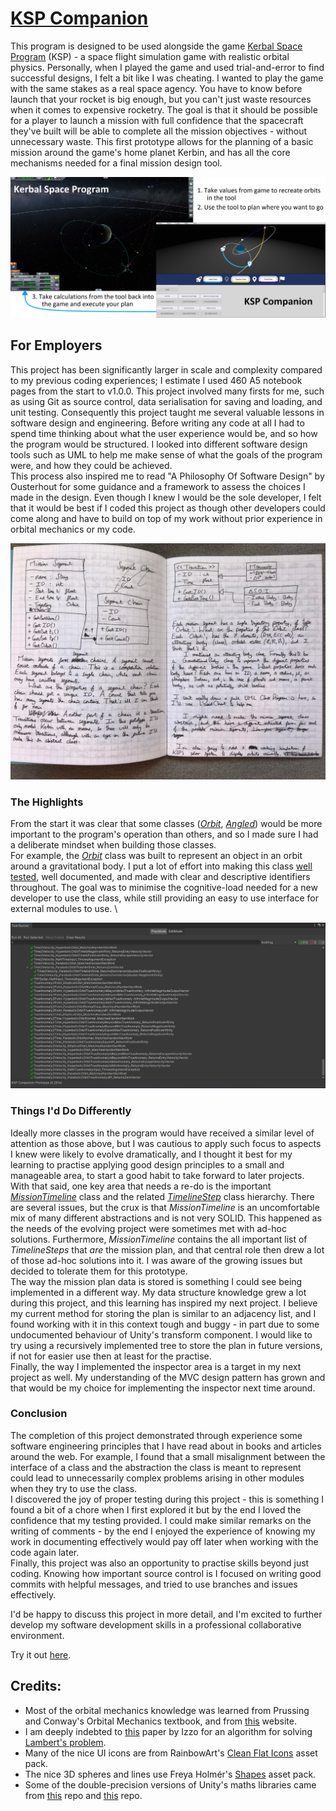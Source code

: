 # [KSP Companion](https://play.unity.com/mg/other/webgl-builds-148518)

This program is designed to be used alongside the game [Kerbal Space Program](https://en.wikipedia.org/wiki/Kerbal_Space_Program) (KSP) - a space flight simulation game with realistic orbital physics. Personally, when I played the game and used trial-and-error to find successful designs, I felt a bit like I was cheating. I wanted to play the game with the same stakes as a real space agency. You have to know before launch that your rocket is big enough, but you can't just waste resources when it comes to expensive rocketry. The goal is that it should be possible for a player to launch a mission with full confidence that the spacecraft they've built will be able to complete all the mission objectives - without unnecessary waste. This first prototype allows for the planning of a basic mission around the game's home planet Kerbin, and has all the core mechanisms needed for a final mission design tool.

![](/Other/Images/ToolScreenshot.png)

## For Employers
This project has been significantly larger in scale and complexity compared to my previous coding experiences; I estimate I used 460 A5 notebook pages from the start to v1.0.0. This project involved many firsts for me, such as using Git as source control, data serialisation for saving and loading, and unit testing. Consequently this project taught me several valuable lessons in software design and engineering. Before writing any code at all I had to spend time thinking about what the user experience would be, and so how the program would be structured. I looked into different software design tools such as UML to help me make sense of what the goals of the program were, and how they could be achieved. \
This process also inspired me to read "A Philosophy Of Software Design" by Ousterhout for some guidance and a framework to assess the choices I made in the design. Even though I knew I would be the sole developer, I felt that it would be best if I coded this project as though other developers could come along and have to build on top of my work without prior experience in orbital mechanics or my code. 

![](/Other/Images/NotebookUML.jpg)

### The Highlights
From the start it was clear that some classes ([_Orbit_](https://github.com/RobertJClose/KSP-Companion-Prototype/blob/921940345136123d4c88bd0b5804d151334a8ea3/Assets/KSP%20Companion/Scripts/Orbital%20Stuff/Orbit.cs), [_Angled_](https://github.com/RobertJClose/KSP-Companion-Prototype/blob/921940345136123d4c88bd0b5804d151334a8ea3/Assets/KSP%20Companion/Scripts/Utilities/Angled.cs)) would be more important to the program's operation than others, and so I made sure I had a deliberate mindset when building those classes. \
For example, the [_Orbit_](https://github.com/RobertJClose/KSP-Companion-Prototype/blob/921940345136123d4c88bd0b5804d151334a8ea3/Assets/KSP%20Companion/Scripts/Orbital%20Stuff/Orbit.cs) class was built to represent an object in an orbit around a gravitational body. I put a lot of effort into making this class [well tested](https://github.com/RobertJClose/KSP-Companion-Prototype/blob/921940345136123d4c88bd0b5804d151334a8ea3/Assets/Tests/Editor%20Tests/Orbit%20Tests/OrbitTests.cs), well documented, and made with clear and descriptive identifiers throughout. The goal was to minimise the cognitive-load needed for a new developer to use the class, while still providing an easy to use interface for external modules to use. \

![](/Other/Images/TestsScreenshot.png)

### Things I'd Do Differently
Ideally more classes in the program would have received a similar level of attention as those above, but I was cautious to apply such focus to aspects I knew were likely to evolve dramatically, and I thought it best for my learning to practise applying good design principles to a small and manageable area, to start a good habit to take forward to later projects. \
With that said, one key area that needs a re-do is the important [_MissionTimeline_](https://github.com/RobertJClose/KSP-Companion-Prototype/blob/751a3b4429945ba52f43e0c434f600244a9f105e/Assets/KSP%20Companion/Scripts/UI%20Scripts/Timeline%20Scripts/MissionTimeline.cs) class and the related [_TimelineStep_](https://github.com/RobertJClose/KSP-Companion-Prototype/blob/751a3b4429945ba52f43e0c434f600244a9f105e/Assets/KSP%20Companion/Scripts/UI%20Scripts/Timeline%20Scripts/TimelineStep.cs) class hierarchy. There are several issues, but the crux is that _MissionTimeline_ is an uncomfortable mix of many different abstractions and is not very SOLID. This happened as the needs of the evolving project were sometimes met with ad-hoc solutions. Furthermore, _MissionTimeline_ contains the all important list of _TimelineSteps_ that _are_ the mission plan, and that central role then drew a lot of those ad-hoc solutions into it. I was aware of the growing issues but decided to tolerate them for this prototype. \
The way the mission plan data is stored is something I could see being implemented in a different way. My data structure knowledge grew a lot during this project, and this learning has inspired my next project. I believe my current method for storing the plan is similar to an adjacency list, and I found working with it in this context tough and buggy - in part due to some undocumented behaviour of Unity's transform component. I would like to try using a recursively implemented tree to store the plan in future versions, if not for easier use then at least for the practise. \
Finally, the way I implemented the inspector area is a target in my next project as well. My understanding of the MVC design pattern has grown and that would be my choice for implementing the inspector next time around.

### Conclusion
The completion of this project demonstrated through experience some software engineering principles that I have read about in books and articles around the web. For example, I found that a small misalignment between the interface of a class and the abstraction the class is meant to represent could lead to unnecessarily complex problems arising in other modules when they try to use the class. \
I discovered the joy of proper testing during this project - this is something I found a bit of a chore when I first explored it but by the end I loved the confidence that my testing provided. I could make similar remarks on the writing of comments - by the end I enjoyed the experience of knowing my work in documenting effectively would pay off later when working with the code again later. \
Finally, this project was also an opportunity to practise skills beyond just coding. Knowing how important source control is I focused on writing good commits with helpful messages, and tried to use branches and issues effectively. 

I'd be happy to discuss this project in more detail, and I'm excited to further develop my software development skills in a professional collaborative environment.

Try it out [here](https://play.unity.com/mg/other/webgl-builds-148518).

## Credits:
* Most of the orbital mechanics knowledge was learned from Prussing and Conway's Orbital Mechanics textbook, and from [this](http://braeunig.us/space/index_top.htm) website.
* I am deeply indebted to [this](https://www.esa.int/gsp/ACT/doc/MAD/pub/ACT-RPR-MAD-2014-RevisitingLambertProblem.pdf) paper by Izzo for an algorithm for solving [Lambert's problem](https://en.wikipedia.org/wiki/Lambert's_problem).
* Many of the nice UI icons are from RainbowArt's [Clean Flat Icons](https://assetstore.unity.com/packages/2d/gui/icons/clean-flat-icons-98117) asset pack.
* The nice 3D spheres and lines use Freya Holmér's [Shapes](https://assetstore.unity.com/packages/tools/particles-effects/shapes-173167) asset pack.
* Some of the double-precision versions of Unity's maths libraries came from [this](https://github.com/sldsmkd/vector3d) repo and [this](https://github.com/Darkziyu/Mathd) repo.
